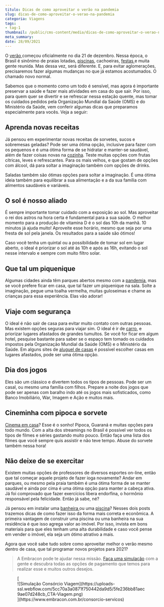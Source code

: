 ```yaml
---
titulo: Dicas de como aproveitar o verão na pandemia
slug: dicas-de-como-aproveitar-o-verao-na-pandemia
categoria: Viagens
tags:
- tag-1
thumbnail: /public/cms-content/media/dicas-de-como-aproveitar-o-verao-na-pandemia.jpg
meta_summary: 
date: 28/09/2021
---
```

O [verão ](https://www.embracon.com.br/blog/5-lugares-para-conhecer-no-verao)começou oficialmente no dia 21 de dezembro. Nessa época, o Brasil é sinônimo de praias lotadas, [piscinas](https://www.embracon.com.br/blog/sonha-em-ter-uma-piscina-em-casa-realize-esse-sonho-com-o-consorcio-de-servicos), cachoeiras, [festas ](https://www.embracon.com.br/blog/entenda-como-funciona-um-consorcio-para-festas)e muita gente reunida. Mas dessa vez, será diferente. E, para evitar aglomerações, precisaremos fazer algumas mudanças no que já estamos acostumados. O chamado novo normal.

Sabemos que o momento como um todo é sensível, mas agora é importante preservar a saúde e fazer mais atividades em casa do que sair. Por isso, para quem quer se divertir e se refrescar nessa estação quente, mas tomar os cuidados pedidos pela Organização Mundial da Saúde (OMS) e do Ministério da Saúde, vem conferir algumas dicas que preparamos especialmente para vocês. Veja a seguir:

Aprenda novas receitas
----------------------

Já pensou em experimentar novas receitas de sorvetes, sucos e sobremesas geladas? Pode ser uma ótima opção, inclusive para fazer com os pequenos e é uma ótima forma de se hidratar e manter-se saudável, além de fazer coisas novas na [cozinha](https://www.embracon.com.br/blog/como-ter-uma-cozinha-funcional-em-casa). Teste muitas opções com frutas cítricas, leves e refrescantes. Para os mais velhos, e que gostam de opções com álcool, dá para soltar a imaginação também com opções de drinks.

Saladas também são ótimas opções para soltar a imaginação. É uma ótima ideia também para equilibrar a sua alimentação e a da sua família com alimentos saudáveis e variáveis.

O sol é nosso aliado
--------------------

É sempre importante tomar cuidado com a exposição ao sol. Mas aproveitar o rei dos astros na hora certa é fundamental para a sua saúde. O melhor momento para a produção de vitamina D é o sol das 10h da manhã. 10 minutos já ajuda muito! Aproveite esse horário, mesmo que seja por uma fresta de sol pela janela. Os resultados para a saúde são ótimos!

Caso você tenha um quintal ou a possibilidade de tomar sol em lugar aberto, o ideal é priorizar o sol até às 10h e após as 16h, evitando o sol nesse intervalo e sempre com muito filtro solar.

Que tal um piquenique 
----------------------

Algumas cidades ainda têm parques abertos mesmo com a [pandemia](https://www.embracon.com.br/blog/35-coisas-para-fazer-quando-a-pandemia-passar), mas se você prefere ficar em casa, que tal fazer um piquenique na sala. Solte a imaginação, pegue uma toalha vermelha, muitas guloseimas e chame as crianças para essa experiência. Elas vão adorar!

Viaje com segurança
-------------------

O ideal é não sair de casa para evitar muito contato com outras pessoas. Mas existem opções seguras para viajar sim. O ideal é ir de [carro](https://www.embracon.com.br/blog/3-lugares-incriveis-para-viajar-de-carro), e priorizar lugares afastados de grandes tumultos. Se você for ficar em algum hotel, pesquise bastante para saber se o espaço tem tomado os cuidados impostos pela Organização Mundial da Saúde (OMS) e o Ministério da Saúde. Em alguns sites de [aluguel de casas](https://www.embracon.com.br/blog/como-sair-do-aluguel-definitivamente) é possível escolher casas em lugares afastados, pode ser uma ótima opção.

Dia dos jogos
-------------

Eles são um clássico e divertem todos os tipos de pessoas. Pode ser um casal, ou mesmo uma família com filhos. Prepare a noite dos jogos que pode ser apenas com baralho indo até os jogos mais sofisticados, como Banco Imobiliário, War, Imagem e Ação e muitos mais.

Cineminha com pipoca e sorvete
------------------------------

[Cinema em casa](https://www.embracon.com.br/blog/como-montar-uma-sala-de-cinema-em-casa-confira-estas-4-dicas)? Esse é o sonho! Pipoca, Guaraná e muitas opções para todo mundo. Com a alta dos streamings no Brasil é possível ver todos os tipos de filmes e séries gastando muito pouco. Então faça uma lista dos filmes que você sempre quis assistir e não teve tempo. Abuse do sorvete também nessa hora!

Não deixe de se exercitar 
--------------------------

Existem muitas opções de professores de diversos esportes on-line, então que tal começar aquele projeto de fazer ioga novamente? Andar em parques, ou mesmo pela praia também é uma ótima forma de se manter saudável e ainda por cima é uma ótima opção para manter a cabeça ativa. Já foi comprovado que fazer exercícios libera endorfina, o hormônio responsável pela felicidade. Então já sabe, né?

Já pensou em instalar uma [banheira ](https://www.embracon.com.br/blog/entenda-como-e-possivel-ter-uma-banheira-em-casa)ou uma [piscina](https://www.embracon.com.br/blog/afinal-vale-a-pena-ter-uma-piscina-em-casa-confira-os-pros-e-contras)? Nesses dois posts trazemos dicas de como fazer isso da forma mais correta e econômica. A primeira vantagem de construir uma piscina ou uma banheira na sua residência é que isso agrega valor ao imóvel. Por isso, invista em bons materiais para que eles tenham uma alta durabilidade e caso você pense em vender o imóvel, ela seja um ótimo atrativo a mais.

Agora que você sabe tudo sobre como aproveitar melhor o verão mesmo dentro de casa, que tal programar novos projetos para 2021?

> A Embracon pode te ajudar nessa missão. [Faça uma simulação](https://www.embracon.com.br/consorcio-servicos) com a gente e descubra todas as opções de pagamento que temos para realizar esse e muitos outros desejos.

<figure class="w-richtext-figure-type-image w-richtext-align-center">[<div>![Simulação Consórcio Viagem](https://uploads-ssl.webflow.com/5cc70a3a0871f750442da9d5/5fe236bb81aec9ae07d248cb_CTA-Viagem.png)</div>](https://www.embracon.com.br/consorcio-servicos)</figure>
